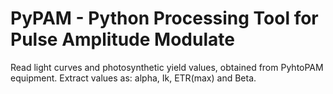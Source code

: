 PyPAM - Python Processing Tool for Pulse Amplitude Modulate
===========================================================

Read light curves and photosynthetic yield values, obtained from PyhtoPAM equipment.
Extract values as: alpha, Ik, ETR(max) and Beta.
